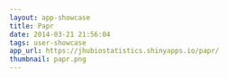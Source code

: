 ```yaml
---
layout: app-showcase
title: Papr
date: 2014-03-21 21:56:04
tags: user-showcase
app_url: https://jhubiostatistics.shinyapps.io/papr/
thumbnail: papr.png
---
```


